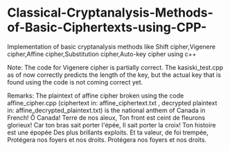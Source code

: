 # Classical-Cryptanalysis-Methods-of-Basic-Ciphertexts-using-CPP-
Implementation of basic cryptanalysis methods like Shift cipher,Vigenere cipher,Affine cipher,Substitution cipher,Auto-key cipher using c++



Note: The code for Vigenere cipher is partially correct. The kasiski_test.cpp as of now correctly predicts the length of the key, but the actual key that is found using the code is not coming correct yet.



Remarks: The plaintext of affine cipher broken using the code affine_cipher.cpp (ciphertext in: affine_ciphertext.txt , decrypted plaintext in: affine_decrypted_plaintext.txt) is the national anthem of Canada in French! 
Ô Canada!
Terre de nos aïeux,
Ton front est ceint de fleurons glorieux!
Car ton bras sait porter l'épée,
Il sait porter la croix!
Ton histoire est une épopée
Des plus brillants exploits.
Et ta valeur, de foi trempée,
Protégera nos foyers et nos droits.
Protégera nos foyers et nos droits.
